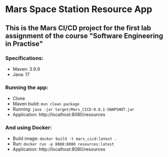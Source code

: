# Mars Space Station Resource App

## This is the Mars CI/CD project for the first lab assignment of the course "Software Engineering in Practise"

### Specifications:
* Maven: 3.9.9
* Java: 17

### Running the app:
* Clone
* Maven build: `mvn clean package`
* Running:     `java -jar target/Mars_CICD-0.0.1-SNAPSHOT.jar`
* Application: http://localhost:8080/resources

### And using Docker:

* Build image: `docker build -t mars_cicd:latest .`
* Run:         `docker run -p 8080:8080 resources:latest`
* Application: http://localhost:8080/resources
